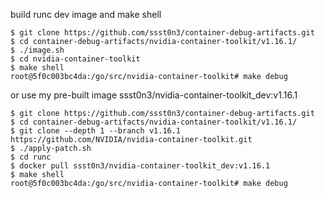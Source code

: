 build runc dev image and make shell

```
$ git clone https://github.com/ssst0n3/container-debug-artifacts.git
$ cd container-debug-artifacts/nvidia-container-toolkit/v1.16.1/
$ ./image.sh
$ cd nvidia-container-toolkit
$ make shell
root@5f0c003bc4da:/go/src/nvidia-container-toolkit# make debug
```

or use my pre-built image ssst0n3/nvidia-container-toolkit_dev:v1.16.1

```
$ git clone https://github.com/ssst0n3/container-debug-artifacts.git
$ cd container-debug-artifacts/nvidia-container-toolkit/v1.16.1/
$ git clone --depth 1 --branch v1.16.1 https://github.com/NVIDIA/nvidia-container-toolkit.git
$ ./apply-patch.sh
$ cd runc
$ docker pull ssst0n3/nvidia-container-toolkit_dev:v1.16.1
$ make shell
root@5f0c003bc4da:/go/src/nvidia-container-toolkit# make debug
```
